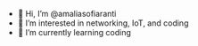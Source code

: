 - 👋 Hi, I’m @amaliasofiaranti
- 👀 I’m interested in networking, IoT, and coding
- 🌱 I’m currently learning coding

<!---
amaliasofiaranti/amaliasofiaranti is a ✨ special ✨ repository because its `README.md` (this file) appears on your GitHub profile.
You can click the Preview link to take a look at your changes.
--->
